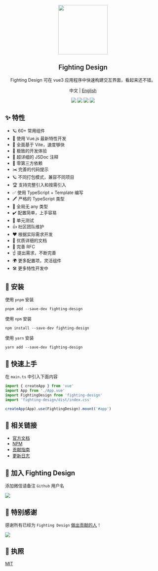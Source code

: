 <p align="center">
  <img height="160px" src="https://tianyuhao.cn/images/fighting-design/FightingDesign.svg">
  <h2 align="center" style="font-weight: 600">Fighting Design</h2>
</p>

<p align="center">
  Fighting Design 可在 vue3 应用程序中快速构建交互界面，看起来还不错。
</p>

<p align="center">
  中文 | <a href="https://github.com/FightingDesign/fighting-design/blob/master/README.md">English</a>
</p>

<p align="center">
  <a href="https://github.com/FightingDesign/fighting-design/stargazers"><img src="https://img.shields.io/github/stars/FightingDesign/fighting-design" /></a>
  <a href="https://www.npmjs.com/package/fighting-design"><img src="https://badgen.net/npm/v/fighting-design" /></a>
  <a href="https://fighting.tianyuhao.cn"><img src="https://img.shields.io/badge/Fighting%20Design-Docs-blue" /></a>
  <a href="https://github.com/FightingDesign/fighting-design/blob/master/CHANGELOG.md"><img src="https://img.shields.io/badge/Fighting%20Design-CHANGELOG-blue" /></a>
</p>

## ✨ 特性

- 🪐 60+ 常用组件
- 💪 使用 Vue.js 最新特性开发
- 🐆 全面基于 Vite，速度够快
- 🤟 极致的开发体验
- 🥇 超详细的 JSDoc 注释
- 🦩 零第三方依赖
- ✂️ 完善的代码提示
- 🪐 不同打包模式，兼容不同项目
- 🏆 支持完整引入和按需引入
- ✅ 使用 TypeScript + Template 编写
- 🖍️ 严格的 TypeScript 类型
- 🤟 全局无 any 类型
- ✔️ 配置简单，上手容易
- 🚩 单元测试
- 👍 社区团队维护
- ❤️ 根据实际需求开发
- 📃 优质详细的文档
- 📌 完善 RFC
- ☝️ 提出需求，不断完善
- 🌍 更多配置项，灵活组件
- 🛠 更多特性开发中

## 🔑 安装

使用 `pnpm` 安装

```shell
pnpm add --save-dev fighting-design
```

使用 `npm` 安装

```shell
npm install --save-dev fighting-design
```

使用 `yarn` 安装

```shell
yarn add --save-dev fighting-design
```

## 🎉 快速上手

在 `main.ts` 中引入下面内容

```ts
import { createApp } from 'vue'
import App from './App.vue'
import FightingDesign from 'fighting-design'
import 'fighting-design/dist/index.css'

createApp(App).use(FightingDesign).mount('#app')
```

## 🐳 相关链接

- [官方文档](https://fighting.tianyuhao.cn)
- [NPM](https://www.npmjs.com/package/fighting-design)
- [贡献指南](https://github.com/FightingDesign/fighting-design/blob/master/CONTRIBUTING.md)
- [更新日志](https://github.com/FightingDesign/fighting-design/blob/master/CHANGELOG.md)

## 🌈 加入 Fighting Design

添加微信请备注 `Github` 用户名

![](https://tianyuhao.cn/images/auto/weixin.png)

## 💌 特别感谢

感谢所有已经为 `Fighting Design` [做出贡献的人](https://github.com/FightingDesign/fighting-design/graphs/contributors)！

<a href="https://github.com/FightingDesign/fighting-design/graphs/contributors">
  <img src="https://contrib.rocks/image?repo=FightingDesign/fighting-design" />
</a>

## 💬 执照

[MIT](https://github.com/FightingDesign/fighting-design/blob/master/LICENSE)
